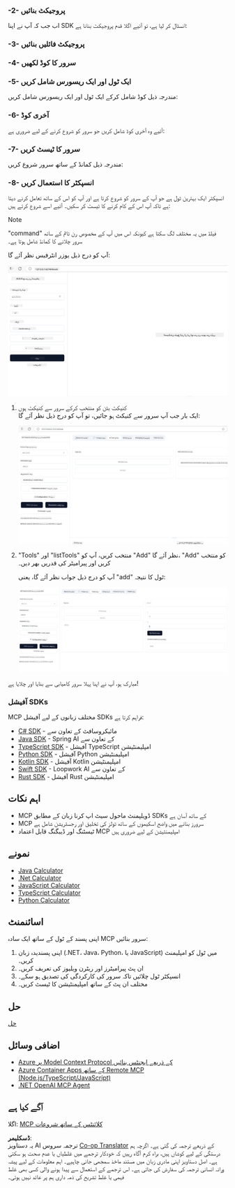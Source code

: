 <!--
CO_OP_TRANSLATOR_METADATA:
{
  "original_hash": "d90651bcd1df019768921d531653638a",
  "translation_date": "2025-06-12T23:06:42+00:00",
  "source_file": "03-GettingStarted/01-first-server/README.md",
  "language_code": "ur"
}
-->
### -2- پروجیکٹ بنائیں

اب جب کہ آپ نے اپنا SDK انسٹال کر لیا ہے، تو آئیے اگلا قدم پروجیکٹ بنانا ہے:

### -3- پروجیکٹ فائلیں بنائیں

### -4- سرور کا کوڈ لکھیں

### -5- ایک ٹول اور ایک ریسورس شامل کریں

مندرجہ ذیل کوڈ شامل کرکے ایک ٹول اور ایک ریسورس شامل کریں:

### -6- آخری کوڈ

آئیے وہ آخری کوڈ شامل کریں جو سرور کو شروع کرنے کے لیے ضروری ہے:

### -7- سرور کا ٹیسٹ کریں

مندرجہ ذیل کمانڈ کے ساتھ سرور شروع کریں:

### -8- انسپکٹر کا استعمال کریں

انسپکٹر ایک بہترین ٹول ہے جو آپ کے سرور کو شروع کرتا ہے اور آپ کو اس کے ساتھ تعامل کرنے دیتا ہے تاکہ آپ اس کے کام کرنے کا ٹیسٹ کر سکیں۔ آئیے اسے شروع کرتے ہیں:

> [!NOTE]
> "command" فیلڈ میں یہ مختلف لگ سکتا ہے کیونکہ اس میں آپ کے مخصوص رن ٹائم کے ساتھ سرور چلانے کا کمانڈ شامل ہوتا ہے۔

آپ کو درج ذیل یوزر انٹرفیس نظر آئے گا:

![Connect](../../../../translated_images/connect.141db0b2bd05f096fb1dd91273771fd8b2469d6507656c3b0c9df4b3c5473929.ur.png)

1. کنیکٹ بٹن کو منتخب کرکے سرور سے کنیکٹ ہوں  
   ایک بار جب آپ سرور سے کنیکٹ ہو جائیں، تو آپ کو درج ذیل نظر آئے گا:

   ![Connected](../../../../translated_images/connected.73d1e042c24075d386cacdd4ee7cd748c16364c277d814e646ff2f7b5eefde85.ur.png)

2. "Tools" اور "listTools" منتخب کریں، آپ کو "Add" نظر آئے گا، "Add" کو منتخب کریں اور پیرامیٹر کی قدریں بھر دیں۔

   آپ کو درج ذیل جواب نظر آئے گا، یعنی "add" ٹول کا نتیجہ:

   ![Result of running add](../../../../translated_images/ran-tool.a5a6ee878c1369ec1e379b81053395252a441799dbf23416c36ddf288faf8249.ur.png)

مبارک ہو، آپ نے اپنا پہلا سرور کامیابی سے بنایا اور چلایا ہے!

### آفیشل SDKs

MCP مختلف زبانوں کے لیے آفیشل SDKs فراہم کرتا ہے:  
- [C# SDK](https://github.com/modelcontextprotocol/csharp-sdk) - مائیکروسافٹ کے تعاون سے  
- [Java SDK](https://github.com/modelcontextprotocol/java-sdk) - Spring AI کے تعاون سے  
- [TypeScript SDK](https://github.com/modelcontextprotocol/typescript-sdk) - آفیشل TypeScript امپلیمنٹیشن  
- [Python SDK](https://github.com/modelcontextprotocol/python-sdk) - آفیشل Python امپلیمنٹیشن  
- [Kotlin SDK](https://github.com/modelcontextprotocol/kotlin-sdk) - آفیشل Kotlin امپلیمنٹیشن  
- [Swift SDK](https://github.com/modelcontextprotocol/swift-sdk) - Loopwork AI کے تعاون سے  
- [Rust SDK](https://github.com/modelcontextprotocol/rust-sdk) - آفیشل Rust امپلیمنٹیشن  

## اہم نکات

- MCP ڈویلپمنٹ ماحول سیٹ اپ کرنا زبان کے مطابق SDKs کے ساتھ آسان ہے  
- MCP سرورز بنانے میں واضح اسکیموں کے ساتھ ٹولز کی تخلیق اور رجسٹریشن شامل ہے  
- ٹیسٹنگ اور ڈیبگنگ قابل اعتماد MCP امپلیمنٹیشن کے لیے ضروری ہیں  

## نمونے

- [Java Calculator](../samples/java/calculator/README.md)  
- [.Net Calculator](../../../../03-GettingStarted/samples/csharp)  
- [JavaScript Calculator](../samples/javascript/README.md)  
- [TypeScript Calculator](../samples/typescript/README.md)  
- [Python Calculator](../../../../03-GettingStarted/samples/python)  

## اسائنمنٹ

اپنی پسند کے ٹول کے ساتھ ایک سادہ MCP سرور بنائیں:  
1. اپنی پسندیدہ زبان (.NET، Java، Python، یا JavaScript) میں ٹول کو امپلیمنٹ کریں۔  
2. ان پٹ پیرامیٹرز اور ریٹرن ویلیوز کی تعریف کریں۔  
3. انسپکٹر ٹول چلائیں تاکہ سرور کی کارکردگی کی تصدیق ہو سکے۔  
4. مختلف ان پٹ کے ساتھ امپلیمنٹیشن کا ٹیسٹ کریں۔  

## حل

[حل](./solution/README.md)  

## اضافی وسائل

- [Azure پر Model Context Protocol کے ذریعے ایجنٹس بنائیں](https://learn.microsoft.com/azure/developer/ai/intro-agents-mcp)  
- [Azure Container Apps کے ساتھ Remote MCP (Node.js/TypeScript/JavaScript)](https://learn.microsoft.com/samples/azure-samples/mcp-container-ts/mcp-container-ts/)  
- [.NET OpenAI MCP Agent](https://learn.microsoft.com/samples/azure-samples/openai-mcp-agent-dotnet/openai-mcp-agent-dotnet/)  

## آگے کیا ہے

اگلا: [MCP کلائنٹس کے ساتھ شروعات](/03-GettingStarted/02-client/README.md)

**ڈسکلیمر**:  
یہ دستاویز AI ترجمہ سروس [Co-op Translator](https://github.com/Azure/co-op-translator) کے ذریعے ترجمہ کی گئی ہے۔ اگرچہ ہم درستگی کے لیے کوشاں ہیں، براہ کرم آگاہ رہیں کہ خودکار ترجمے میں غلطیاں یا عدم صحت ہو سکتی ہے۔ اصل دستاویز اپنی مادری زبان میں مستند ماخذ سمجھی جانی چاہیے۔ اہم معلومات کے لیے پیشہ ورانہ انسانی ترجمہ کی سفارش کی جاتی ہے۔ اس ترجمے کے استعمال سے پیدا ہونے والی کسی بھی غلط فہمی یا غلط تشریح کی ذمہ داری ہم پر عائد نہیں ہوتی۔